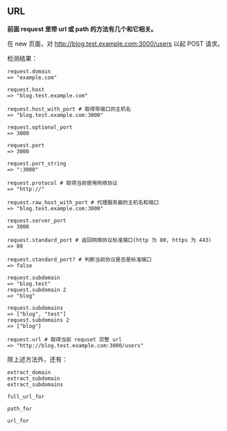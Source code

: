 ## URL

**前面 request 里带 url 或 path 的方法有几个和它相关。**

在 new 页面，对 http://blog.test.example.com:3000/users 以起 POST 请求。

检测结果：

```
request.domain
=> "example.com"

request.host
=> "blog.test.example.com"

request.host_with_port # 取得带端口的主机名
=> "blog.test.example.com:3000"

request.optional_port
=> 3000

request.port
=> 3000

request.port_string
=> ":3000"

request.protocol # 取得当前使用网络协议
=> "http://"

request.raw_host_with_port # 代理服务器的主机名和端口
=> "blog.test.example.com:3000"

request.server_port
=> 3000

request.standard_port # 返回网络协议标准端口(http 为 80, https 为 443)
=> 80

request.standard_port? # 判断当前协议是否是标准端口
=> false

request.subdomain
=> "blog.test"
request.subdomain 2
=> "blog"

request.subdomains
=> ["blog", "test"]
request.subdomains 2
=> ["blog"]

request.url # 取得当前 requset 完整 url
=> "http://blog.test.example.com:3000/users"
```

除上述方法外，还有：

```
extract_domain
extract_subdomain
extract_subdomains

full_url_for

path_for

url_for
```
